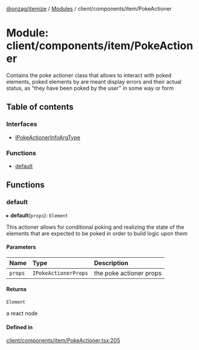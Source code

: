 [@onzag/itemize](../README.md) / [Modules](../modules.md) / client/components/item/PokeActioner

# Module: client/components/item/PokeActioner

Contains the poke actioner class that allows to interact with poked elements,
poked elements by are meant display errors and their actual status, as
"they have been poked by the user" in some way or form

## Table of contents

### Interfaces

- [IPokeActionerInfoArgType](../interfaces/client_components_item_PokeActioner.IPokeActionerInfoArgType.md)

### Functions

- [default](client_components_item_PokeActioner.md#default)

## Functions

### default

▸ **default**(`props`): `Element`

This actioner allows for conditional poking and realizing the state
of the elements that are expected to be poked in order to build
logic upon them

#### Parameters

| Name | Type | Description |
| :------ | :------ | :------ |
| `props` | `IPokeActionerProps` | the poke actioner props |

#### Returns

`Element`

a react node

#### Defined in

[client/components/item/PokeActioner.tsx:205](https://github.com/onzag/itemize/blob/73e0c39e/client/components/item/PokeActioner.tsx#L205)
